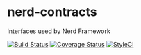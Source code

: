 # nerd-contracts
Interfaces used by Nerd Framework

[![Build Status](https://travis-ci.org/nerd-framework/nerd-contracts.svg?branch=v0.1)](https://travis-ci.org/nerd-framework/nerd-contracts)
[![Coverage Status](https://coveralls.io/repos/github/nerd-framework/nerd-contracts/badge.svg?branch=v0.1)](https://coveralls.io/github/nerd-framework/nerd-contracts?branch=v0.1)
[![StyleCI](https://styleci.io/repos/69993822/shield?branch=v0.1)](https://styleci.io/repos/69993822)
